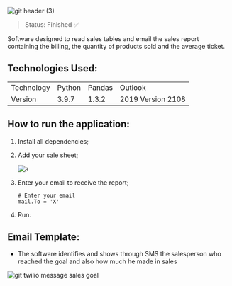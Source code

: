 ![git header (3)](https://user-images.githubusercontent.com/54152996/132924461-3322221b-96b3-44ba-90d5-f8afa86d31bb.png)

> Status: Finished ✅

Software designed to read sales tables and email the sales report containing the billing, the quantity of products sold and the average ticket.

## Technologies Used:

<table>
  <tr>
    <td>Technology</td>
    <td>Python</td>
    <td>Pandas</td>
    <td>Outlook</td>
  </tr>
  <tr>
    <td>Version</td>
    <td>3.9.7</td>
    <td>1.3.2</td>
    <td>2019 Version 2108</td>
  </tr>
</table>

## How to run the application:

1. Install all dependencies;
2. Add your sale sheet;

   ![a](https://user-images.githubusercontent.com/54152996/132927610-efa770c2-9b8f-4e45-bc1f-8dffefc5fc11.jpg)

3. Enter your email to receive the report;
     ```
    # Enter your email
    mail.To = 'X'
    ```    
4. Run.

## Email Template:

* The software identifies and shows through SMS the salesperson who reached the goal and also how much he made in sales

![git twilio message sales goal](https://user-images.githubusercontent.com/54152996/129395626-f3c77b74-cac6-444c-99d4-ffc46d5573ef.jpeg)
